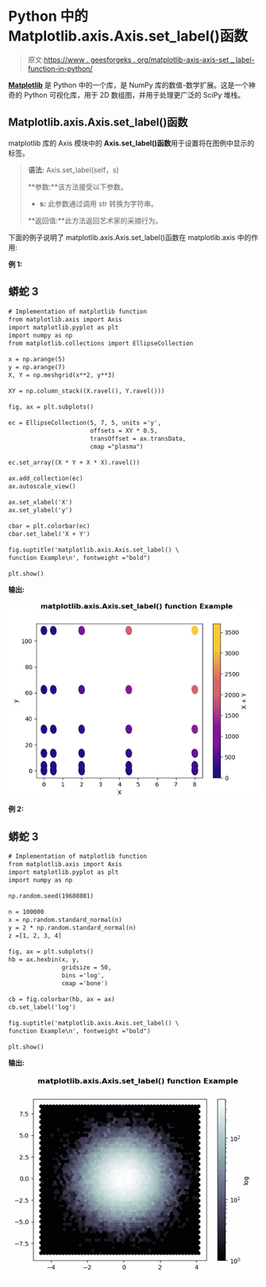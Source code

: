 # Python 中的 Matplotlib.axis.Axis.set_label()函数

> 原文:[https://www . geesforgeks . org/matplotlib-axis-axis-set _ label-function-in-python/](https://www.geeksforgeeks.org/matplotlib-axis-axis-set_label-function-in-python/)

[**Matplotlib**](https://www.geeksforgeeks.org/python-introduction-matplotlib/) 是 Python 中的一个库，是 NumPy 库的数值-数学扩展。这是一个神奇的 Python 可视化库，用于 2D 数组图，并用于处理更广泛的 SciPy 堆栈。

## Matplotlib.axis.Axis.set_label()函数

matplotlib 库的 Axis 模块中的 **Axis.set_label()函数**用于设置将在图例中显示的标签。

> **语法:** Axis.set_label(self，s)
> 
> **参数:**该方法接受以下参数。
> 
> *   **s:** 此参数通过调用 str 转换为字符串。
> 
> **返回值:**此方法返回艺术家的采摘行为。

下面的例子说明了 matplotlib.axis.Axis.set_label()函数在 matplotlib.axis 中的作用:

**例 1:**

## 蟒蛇 3

```
# Implementation of matplotlib function
from matplotlib.axis import Axis
import matplotlib.pyplot as plt  
import numpy as np  
from matplotlib.collections import EllipseCollection  

x = np.arange(5)  
y = np.arange(7)  
X, Y = np.meshgrid(x**2, y**3)  

XY = np.column_stack((X.ravel(), Y.ravel()))  

fig, ax = plt.subplots()  

ec = EllipseCollection(5, 7, 5, units ='y',  
                       offsets = XY * 0.5,  
                       transOffset = ax.transData,  
                       cmap ="plasma")  

ec.set_array((X * Y + X * X).ravel())  

ax.add_collection(ec)  
ax.autoscale_view()  

ax.set_xlabel('X')  
ax.set_ylabel('y')  

cbar = plt.colorbar(ec)  
cbar.set_label('X + Y')    

fig.suptitle('matplotlib.axis.Axis.set_label() \
function Example\n', fontweight ="bold")  

plt.show() 
```

**输出:**

![](img/4b4fe1b8a2db1c7317934297e87c2520.png)

**例 2:**

## 蟒蛇 3

```
# Implementation of matplotlib function
from matplotlib.axis import Axis
import matplotlib.pyplot as plt  
import numpy as np  

np.random.seed(19680801)  

n = 100000
x = np.random.standard_normal(n)  
y = 2 * np.random.standard_normal(n)  
z =[1, 2, 3, 4]  

fig, ax = plt.subplots()  
hb = ax.hexbin(x, y, 
               gridsize = 50, 
               bins ='log', 
               cmap ='bone')    

cb = fig.colorbar(hb, ax = ax)  
cb.set_label('log')    

fig.suptitle('matplotlib.axis.Axis.set_label() \
function Example\n', fontweight ="bold")  

plt.show() 
```

**输出:**

![](img/fa4eced468fba80df4a8eb9b1a074c2a.png)